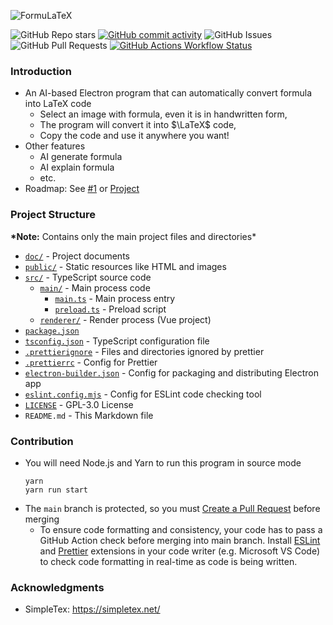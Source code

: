 ![FormuLaTeX](https://socialify.git.ci/Leo204-LKY/FormuLaTeX/image?custom_description=An+AI-powered+Electron+application+that+automatically+transforms+mathematical+formulas+into+LaTeX+code+%28Course+Project%29&description=1&font=Raleway&language=1&name=1&theme=Auto)

![GitHub Repo stars](https://img.shields.io/github/stars/Leo204-LKY/FormuLaTeX?style=for-the-badge)
[![GitHub commit activity](https://img.shields.io/github/commit-activity/t/Leo204-LKY/FormuLaTeX?style=for-the-badge)](https://github.com/Leo204-LKY/FormuLaTeX/commits/main/)
![GitHub Issues](https://img.shields.io/github/issues/Leo204-LKY/FormuLaTeX?style=for-the-badge)
![GitHub Pull Requests](https://img.shields.io/github/issues-pr/Leo204-LKY/FormuLaTeX?style=for-the-badge)
[![GitHub Actions Workflow Status](https://img.shields.io/github/actions/workflow/status/Leo204-LKY/FormuLaTeX/eslint.yml?style=for-the-badge)](https://github.com/Leo204-LKY/FormuLaTeX/actions/workflows/eslint.yml)

### Introduction

- An AI-based Electron program that can automatically convert formula into LaTeX code
  - Select an image with formula, even it is in handwritten form,
  - The program will convert it into $\LaTeX$ code,
  - Copy the code and use it anywhere you want!
- Other features
  - AI generate formula
  - AI explain formula
  - etc.
- Roadmap: See [#1](https://github.com/Leo204-LKY/FormuLaTeX/issues/1) or [Project](https://github.com/users/Leo204-LKY/projects/3/views/4)

### Project Structure

**\*Note:** Contains only the main project files and directories\*

- [`doc/`](/doc/) - Project documents
- [`public/`](/public/) - Static resources like HTML and images
- [`src/`](/src/) - TypeScript source code
  - [`main/`](/src/main/) - Main process code
    - [`main.ts`](/src/main/main.ts) - Main process entry
    - [`preload.ts`](/src/main/preload.ts) - Preload script
  - [`renderer/`](/src/renderer/) - Render process (Vue project)
- [`package.json`](/package.json)
- [`tsconfig.json`](/tsconfig.json) - TypeScript configuration file
- [`.prettierignore`](/.prettierignore) - Files and directories ignored by prettier
- [`.prettierrc`](/.prettierrc) - Config for Prettier
- [`electron-builder.json`](/electron-builder.json) - Config for packaging and distributing Electron app
- [`eslint.config.mjs`](/eslint.config.mjs) - Config for ESLint code checking tool
- [`LICENSE`](/LICENSE) - GPL-3.0 License
- `README.md` - This Markdown file

### Contribution

- You will need Node.js and Yarn to run this program in source mode
  ```shell
  yarn
  yarn run start
  ```
- The `main` branch is protected, so you must [Create a Pull Request](https://github.com/Leo204-LKY/FormuLaTeX/compare) before merging
  - To ensure code formatting and consistency, your code has to pass a GitHub Action check before merging into main branch. Install [ESLint](https://eslint.org/) and [Prettier](https://prettier.io/) extensions in your code writer (e.g. Microsoft VS Code) to check code formatting in real-time as code is being written.

### Acknowledgments

- SimpleTex: https://simpletex.net/
